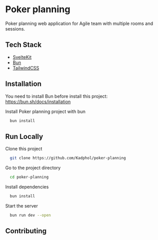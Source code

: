 
# Poker planning

Poker planning web application for Agile team with multiple rooms and sessions.

## Tech Stack

- [SvelteKit](https://svelte.dev/)
- [Bun](https://bun.sh/)
- [TailwindCSS](https://tailwindcss.com/)

## Installation

You need to install Bun before install this project: https://bun.sh/docs/installation

Install Poker planning project with bun

```bash
  bun install
```

## Run Locally

Clone this project

```bash
  git clone https://github.com/Kadphol/poker-planning
```

Go to the project directory

```bash
  cd poker-planning
```

Install dependencies

```bash
  bun install
```

Start the server

```bash
  bun run dev --open
```

## Contributing
